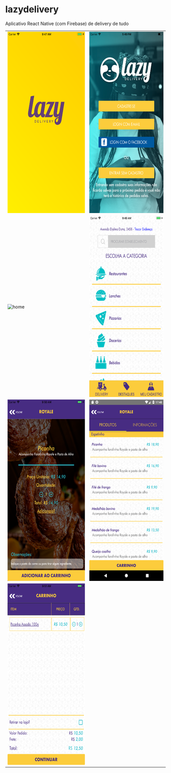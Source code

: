 # lazydelivery

Aplicativo React Native (com Firebase) de delivery de tudo

<table> 
  <tr>
    <td>
      <img src="/Splash.png" alt="splash"
	    title="Splash" width="320" height="568" />
    </td>
    <td>
      <img src="/Login Page.png" alt="LoginPage"
      title="LoginPage" width="320" height="568" />
    </td>
  </tr>
  <tr>
    <td>
      <img src="/Register.png" alt="home"
      title="Register" width="320" height="568" />
    </td>	  
    <td>
      <img src="/Home.png" alt="home"
      title="Home" width="320" height="568" />
    </td>
  </tr>
  <tr>
    <td>
      <img src="/VerProduto.png" alt="verProduto"
      title="VerProduto" width="320" height="568" />
    </td>
    <td>
      <img src="/ListaProdutos.png" alt="carrinho"
      title="ListaProdutos" width="320" height="568" />
    </td>	  
  </tr>
  <tr>
    <td>
      <img src="/Carrinho.png" alt="carrinho"
      title="Carrinho" width="320" height="568" />
    </td>
   </tr>

</table>
